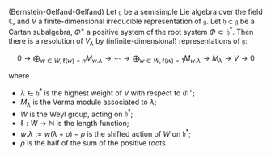 (Bernstein-Gelfand-Gelfand) Let $\mathfrak{g}$ be a semisimple Lie algebra over the field $\mathbb{C}$, and $V$ a finite-dimensional irreducible representation of $\mathfrak{g}$. Let $\mathfrak{h} \subset \mathfrak{g}$ be a Cartan subalgebra, $\Phi^+$ a positive system of the root system $\Phi \subset \mathfrak{h}^*$. Then there is a resolution of $V_{\lambda}$ by (infinite-dimensional) representations of $\mathfrak{g}$:

$$
0 \to \bigoplus_{w \in W, \ell(w)=n} M_{w . \lambda} \to \cdots \to \bigoplus_{w \in W, \ell(w)=1} M_{w . \lambda} \to M_{\lambda} \to V \to 0
$$

where

- $\lambda \in \mathfrak{h}^*$ is the highest weight of $V$ with respect to $\Phi^+$;
- $M_{\lambda}$ is the Verma module associated to $\lambda$;
- $W$ is the Weyl group, acting on $\mathfrak{h}^*$;
- $\ell: W \to \mathbb{N}$ is the length function;
- $w . \lambda := w(\lambda + \rho) - \rho$ is the shifted action of $W$ on $\mathfrak{h}^*$;
- $\rho$ is the half of the sum of the positive roots.

